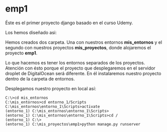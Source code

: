 # emp1

Éste es el primer proyecto django basado en el curso Udemy.

Los hemos diseñado asi:

Hemos creados dos carpeta. Una con nuestros entornos **mis_entornos** y el segundo con nuestros proyectos **mis_proyectos**, donde alojaremos el proyecto **emp1**.

Lo que hacemos es tener los entornos separados de los proyectos. Atención con ésto porque el proyecto que desplegaremos en el servidor droplet de DigitalOcean será diferente. En él instalaremos nuestro proyecto dentro de la carpeta de entornos.

Desplegamos nuestro proyecto en local así:

```
C:\>cd mis_entornos
C:\mis_entornos>cd entorno_1/Scripts
C:\mis_entornos\entorno_1\Scripts>activate
(entorno_1) C:\mis_entornos\entorno_1\Scripts>
(entorno_1) C:\mis_entornos\entorno_1\Scripts>cd /
(entorno_1) C:\>
(entorno_1) C:\mis_proyectos\emp1>python manage.py runserver
```
